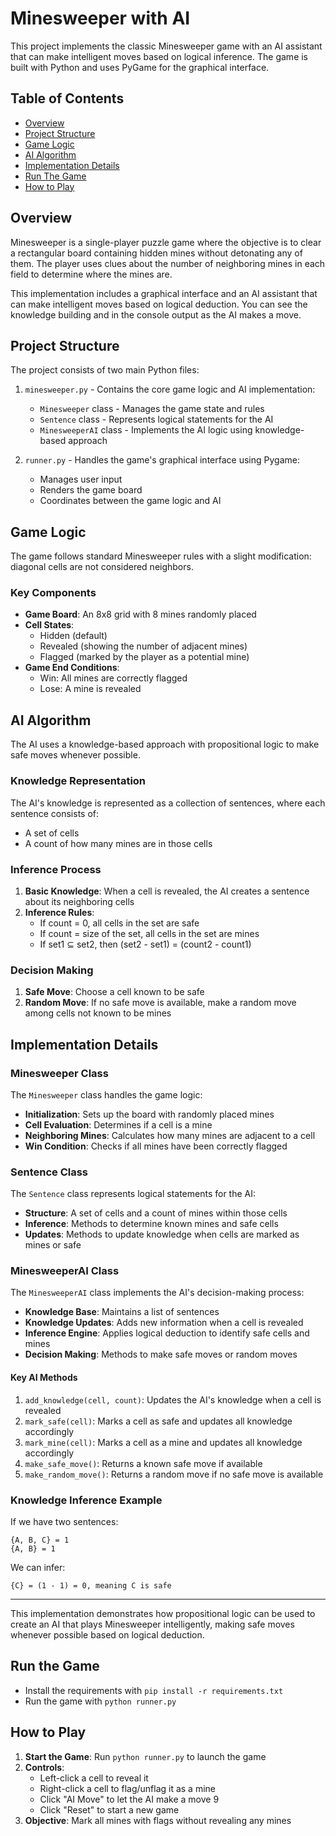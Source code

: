 # Minesweeper with AI

This project implements the classic Minesweeper game with an AI assistant that can make intelligent moves based on logical inference. The game is built with Python and uses PyGame for the graphical interface.

## Table of Contents

- [Overview](#overview)
- [Project Structure](#project-structure)
- [Game Logic](#game-logic)
- [AI Algorithm](#ai-algorithm)
- [Implementation Details](#implementation-details)
- [Run The Game](#run-the-game)
- [How to Play](#how-to-play)

## Overview

Minesweeper is a single-player puzzle game where the objective is to clear a rectangular board containing hidden mines without detonating any of them. The player uses clues about the number of neighboring mines in each field to determine where the mines are.

This implementation includes a graphical interface and an AI assistant that can make intelligent moves based on logical deduction. You can see the knowledge building and in the console output as the AI makes a move.

## Project Structure

The project consists of two main Python files:

1. `minesweeper.py` - Contains the core game logic and AI implementation:

   - `Minesweeper` class - Manages the game state and rules
   - `Sentence` class - Represents logical statements for the AI
   - `MinesweeperAI` class - Implements the AI logic using knowledge-based approach

2. `runner.py` - Handles the game's graphical interface using Pygame:
   - Manages user input
   - Renders the game board
   - Coordinates between the game logic and AI

## Game Logic

The game follows standard Minesweeper rules with a slight modification: diagonal cells are not considered neighbors.

### Key Components

- **Game Board**: An 8x8 grid with 8 mines randomly placed
- **Cell States**:
  - Hidden (default)
  - Revealed (showing the number of adjacent mines)
  - Flagged (marked by the player as a potential mine)
- **Game End Conditions**:
  - Win: All mines are correctly flagged
  - Lose: A mine is revealed

## AI Algorithm

The AI uses a knowledge-based approach with propositional logic to make safe moves whenever possible.

### Knowledge Representation

The AI's knowledge is represented as a collection of sentences, where each sentence consists of:

- A set of cells
- A count of how many mines are in those cells

### Inference Process

1. **Basic Knowledge**: When a cell is revealed, the AI creates a sentence about its neighboring cells
2. **Inference Rules**:
   - If count = 0, all cells in the set are safe
   - If count = size of the set, all cells in the set are mines
   - If set1 ⊆ set2, then (set2 - set1) = (count2 - count1)

### Decision Making

1. **Safe Move**: Choose a cell known to be safe
2. **Random Move**: If no safe move is available, make a random move among cells not known to be mines

## Implementation Details

### Minesweeper Class

The `Minesweeper` class handles the game logic:

- **Initialization**: Sets up the board with randomly placed mines
- **Cell Evaluation**: Determines if a cell is a mine
- **Neighboring Mines**: Calculates how many mines are adjacent to a cell
- **Win Condition**: Checks if all mines have been correctly flagged

### Sentence Class

The `Sentence` class represents logical statements for the AI:

- **Structure**: A set of cells and a count of mines within those cells
- **Inference**: Methods to determine known mines and safe cells
- **Updates**: Methods to update knowledge when cells are marked as mines or safe

### MinesweeperAI Class

The `MinesweeperAI` class implements the AI's decision-making process:

- **Knowledge Base**: Maintains a list of sentences
- **Knowledge Updates**: Adds new information when a cell is revealed
- **Inference Engine**: Applies logical deduction to identify safe cells and mines
- **Decision Making**: Methods to make safe moves or random moves

#### Key AI Methods

1. `add_knowledge(cell, count)`: Updates the AI's knowledge when a cell is revealed
2. `mark_safe(cell)`: Marks a cell as safe and updates all knowledge accordingly
3. `mark_mine(cell)`: Marks a cell as a mine and updates all knowledge accordingly
4. `make_safe_move()`: Returns a known safe move if available
5. `make_random_move()`: Returns a random move if no safe move is available

### Knowledge Inference Example

If we have two sentences:

```code
{A, B, C} = 1
{A, B} = 1
```

We can infer:

```code
{C} = (1 - 1) = 0, meaning C is safe
```

---

This implementation demonstrates how propositional logic can be used to create an AI that plays Minesweeper intelligently, making safe moves whenever possible based on logical deduction.

## Run the Game

- Install the requirements with `pip install -r requirements.txt`
- Run the game with `python runner.py`

## How to Play

1. **Start the Game**: Run `python runner.py` to launch the game
2. **Controls**:
   - Left-click a cell to reveal it
   - Right-click a cell to flag/unflag it as a mine
   - Click "AI Move" to let the AI make a move 9
   - Click "Reset" to start a new game
3. **Objective**: Mark all mines with flags without revealing any mines
